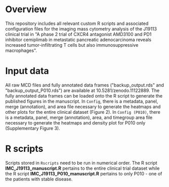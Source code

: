 # Overview
This repository includes all relevant custom R scripts and associated configuration files for the imaging mass cytometry analysis of the J19113 clinical trial in "A phase 2 trial of CXCR4 antagonist AMD3100 and PD1 inhibitor cemiplimab in metastatic pancreatic adenocarcinoma reveals increased tumor-infiltrating T cells but also immunosuppressive macrophages".

# Input data
All raw MCD files and fully annotated data frames ("backup_output.rds" and "backup_output_P010.rds") are available at 10.5281/zenodo.11122889. 
The fully annotated data frames can be loaded onto the R script to generate the published figures in the manuscript. 
In `Config`, there is a metadata, panel, merge (annotation), and area file necessary to generate the heatmaps and other plots for the entire clinical dataset (Figure 2).
In `Config (P010)`, there is a metadata, panel, merge (annotation), area, and timegroup area file necessary to generate the heatmaps and density plot for P010 only (Supplementary Figure 3).

# R scripts
Scripts stored in `Rscripts` need to be run in numerical order. 
The R script **IMC_J19113_manuscript.R** pertains to the entire clinical trial dataset while the R script **IMC_J19113_P010_manuscript.R** pertains to only P010 - one of the patients with stable disease.


